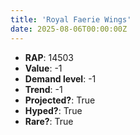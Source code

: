 ```yaml
---
title: 'Royal Faerie Wings'
date: 2025-08-06T00:00:00Z
---
```

- **RAP**: 14503
- **Value**: -1
- **Demand level**: -1
- **Trend**: -1
- **Projected?**: True
- **Hyped?**: True
- **Rare?**: True
